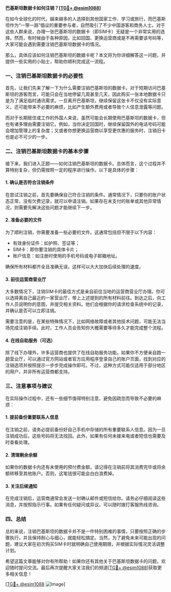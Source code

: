 **巴基斯坦数据卡如何注销？[[TG💪+ @esim1088](https://t.me/s/esim1088)]**

在如今全球化的时代，越来越多的人选择到其他国家工作、学习或旅行，而巴基斯坦作为“一带一路”倡议的重要参与者，自然吸引了不少中国游客和商务人士。对于这些人群来说，办理一张巴基斯坦的数据卡（即SIM卡）无疑是一个非常实用的选择。然而，有时候由于各种原因，比如回国、更换运营商或是不再需要该号码等，大家可能会遇到需要注销巴基斯坦数据卡的情况。

那么，具体应该如何注销巴基斯坦的数据卡呢？本文将为你详细解答这一问题，并提供一些实用的小贴士，帮助你顺利完成这一流程。

### 一、注销巴基斯坦数据卡的必要性

首先，让我们先来了解一下为什么需要注销巴基斯坦的数据卡。对于短期访问巴基斯坦的游客而言，可能只会在当地停留几周甚至几天，因此购买一张本地数据卡只是为了满足临时通讯需求。一旦离开巴基斯坦，继续保留这张卡不仅没有实际意义，还可能带来不必要的麻烦，比如产生额外费用或者导致个人信息泄露等问题。

而对于长期居住或工作的外国人来说，虽然可能会长期使用巴基斯坦的数据卡，但也有诸多理由需要注销它。例如，当你决定回国时，继续保留国外的电话号码可能会增加管理上的复杂度；又或者你想更换运营商以享受更优惠的服务时，注销旧卡也是必不可少的一步。

### 二、注销巴基斯坦数据卡的基本步骤

接下来，我们进入正题——如何注销巴基斯坦的数据卡。总体而言，这个过程并不算特别复杂，但仍需按照一定的程序进行操作。以下是具体的步骤：

#### 1. 确认是否符合注销条件

在尝试注销之前，首先要确保自己符合注销的条件。通常情况下，只要你的账户状态正常，没有欠费记录，就可以申请注销。如果存在未支付的账单或其他异常情况，则需要先解决这些问题才能继续下一步。

#### 2. 准备必要的文件

为了顺利注销，你需要准备一些必要的文件。这通常包括但不限于以下内容：
- 有效身份证件：如护照、签证等；
- SIM卡：即你要注销的具体卡片；
- 账户信息：如注册时使用的手机号码或电子邮箱地址。

确保所有材料都齐全且准确无误，这样可以大大加快后续处理的速度。

#### 3. 前往运营商营业厅

大多数情况下，注销SIM卡的最佳方式是亲自前往当地的运营商营业厅办理。你可以选择离自己最近的一家营业厅，带上上述提到的所有材料前往。到达之后，向工作人员说明你的意图，并提交相关资料。他们会根据你的请求检查系统中的记录，并确认是否可以立即注销。

需要注意的是，在某些特殊情况下，比如网络故障或者其他技术问题，可能无法当场完成注销手续。此时，工作人员会告知你大概需要等待多久才能完成整个流程。

#### 4. 在线自助服务（可选）

除了线下办理外，许多运营商也提供了在线自助服务功能。如果你不方便亲自跑一趟营业厅，可以通过官方网站或者官方应用程序登录自己的账户页面，找到对应的注销选项并按照提示一步步完成操作即可。不过，这种方式可能仅适用于部分地区的用户，并非所有运营商都支持。

### 三、注意事项与建议

在实际操作过程中，还有一些细节值得特别注意，避免因疏忽而导致不必要的麻烦：

#### 1. 提前备份重要联系人信息

在注销之前，请务必提前备份好自己手机中存储的所有重要联系人信息。因为一旦注销成功后，这些号码将无法找回。此外，如果有任何未接来电或者短信也需要及时查看处理。

#### 2. 清理剩余余额

如果你的数据卡内还有未使用的预付费金额，请记得在注销前将其消费完毕或将余额转移至其他账户。否则，这笔钱很可能会白白浪费掉。

#### 3. 关注后续通知

在完成注销后，运营商通常会发送一封确认邮件或短信给你。请务必仔细阅读这些消息，并按照指示行事。如果有任何疑问或异议，可以随时拨打客服热线咨询。

### 四、总结

总的来说，注销巴基斯坦的数据卡并不是一件特别困难的事情，只要按照正确的步骤执行，并且保持耐心与细心，就能轻松搞定。当然，为了避免未来可能出现的问题，建议大家在初次购买SIM卡时就明确自己使用期限，并根据实际情况灵活调整计划。

希望这篇文章能够对你有所帮助！如果你还有其他关于巴基斯坦数据卡的问题，欢迎随时提问交流。最后再次提醒大家关注我们的频道[[TG💪+ @esim1088](https://t.me/s/esim1088)]获取更多相关信息！

[[TG💪+ @esim1088](https://t.me/s/esim1088) ![Image](https://i.postimg.cc/4NQfJmqS/Snipaste-2025-05-13-00-14-12.png)]